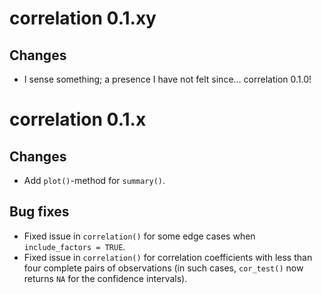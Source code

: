 # correlation 0.1.xy

## Changes

- I sense something; a presence I have not felt since... correlation 0.1.0!

# correlation 0.1.x

## Changes

- Add `plot()`-method for `summary()`.

## Bug fixes

- Fixed issue in `correlation()` for some edge cases when `include_factors = TRUE`.
- Fixed issue in `correlation()` for correlation coefficients with less than four complete pairs of observations (in such cases, `cor_test()` now returns `NA` for the confidence intervals).
